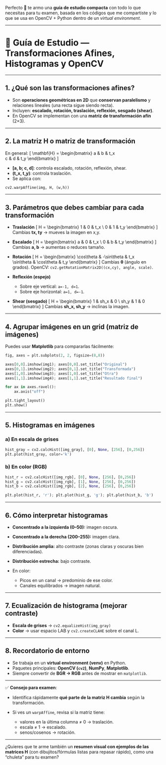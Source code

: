 Perfecto 🚀 te armo una **guía de estudio compacta** con todo lo que necesitas para tu examen, basada en los códigos que me compartiste y lo que se usa en OpenCV + Python dentro de un *virtual environment*.

---

# 📘 Guía de Estudio — Transformaciones Afines, Histogramas y OpenCV

---

## 1. ¿Qué son las transformaciones afines?

* Son **operaciones geométricas en 2D** que **conservan paralelismo** y relaciones lineales (una recta sigue siendo recta).
* Incluyen: **escalado, rotación, traslación, reflexión, sesgado (shear)**.
* En OpenCV se implementan con una **matriz de transformación afín** (2×3).

---

## 2. La matriz H o matriz de transformación

En general:
[
\mathbf{H} =
\begin{bmatrix}
a & b & t_x \
c & d & t_y
\end{bmatrix}
]

* **[a, b; c, d]**: controla escalado, rotación, reflexión, shear.
* **(t_x, t_y)**: controla traslación.
* Se aplica con:

```python
cv2.warpAffine(img, H, (w,h))
```

---

## 3. Parámetros que debes cambiar para cada transformación

* **Traslación**
  [
  H = \begin{bmatrix} 1 & 0 & t_x \ 0 & 1 & t_y \end{bmatrix}
  ]
  Cambias **tx, ty** → mueves la imagen en x,y.

* **Escalado**
  [
  H = \begin{bmatrix} a & 0 & t_x \ 0 & b & t_y \end{bmatrix}
  ]
  Cambias **a, b** → aumentas o reduces tamaño.

* **Rotación**
  [
  H = \begin{bmatrix}
  \cos\theta & -\sin\theta & t_x \
  \sin\theta &  \cos\theta & t_y
  \end{bmatrix}
  ]
  Cambias **θ** (ángulo en grados).
  OpenCV: `cv2.getRotationMatrix2D((cx,cy), angle, scale)`.

* **Reflexión (espejo)**

  * Sobre eje vertical: `a=-1, d=1`.
  * Sobre eje horizontal: `a=1, d=-1`.

* **Shear (sesgado)**
  [
  H = \begin{bmatrix} 1 & sh_x & 0 \ sh_y & 1 & 0 \end{bmatrix}
  ]
  Cambias **sh_x, sh_y** → inclinas la imagen.

---

## 4. Agrupar imágenes en un grid (matriz de imágenes)

Puedes usar **Matplotlib** para compararlas fácilmente:

```python
fig, axes = plt.subplots(2, 2, figsize=(8,8))

axes[0,0].imshow(img1); axes[0,0].set_title("Original")
axes[0,1].imshow(img2); axes[0,1].set_title("Transformada")
axes[1,0].imshow(img3); axes[1,0].set_title("Otra")
axes[1,1].imshow(img4); axes[1,1].set_title("Resultado final")

for ax in axes.ravel():
    ax.axis("off")

plt.tight_layout()
plt.show()
```

---

## 5. Histogramas en imágenes

### a) En escala de grises

```python
hist_gray = cv2.calcHist([img_gray], [0], None, [256], [0,256])
plt.plot(hist_gray, color='k')
```

### b) En color (RGB)

```python
hist_r = cv2.calcHist([img_rgb], [0], None, [256], [0,256])
hist_g = cv2.calcHist([img_rgb], [1], None, [256], [0,256])
hist_b = cv2.calcHist([img_rgb], [2], None, [256], [0,256])

plt.plot(hist_r, 'r'); plt.plot(hist_g, 'g'); plt.plot(hist_b, 'b')
```

---

## 6. Cómo interpretar histogramas

* **Concentrado a la izquierda (0–50):** imagen oscura.
* **Concentrado a la derecha (200–255):** imagen clara.
* **Distribución amplia:** alto contraste (zonas claras y oscuras bien diferenciadas).
* **Distribución estrecha:** bajo contraste.
* En color:

  * Picos en un canal → predominio de ese color.
  * Canales equilibrados → imagen natural.

---

## 7. Ecualización de histograma (mejorar contraste)

* **Escala de grises** → `cv2.equalizeHist(img_gray)`
* **Color** → usar espacio LAB y `cv2.createCLAHE` sobre el canal L.

---

## 8. Recordatorio de entorno

* Se trabaja en un **virtual environment (venv)** en Python.
* Paquetes principales: **OpenCV (`cv2`)**, **NumPy**, **Matplotlib**.
* Siempre convertir de **BGR → RGB** antes de mostrar en `matplotlib`.

---

✅ **Consejo para examen**:

* Identifica rápidamente **qué parte de la matriz H cambia** según la transformación.
* Si ves un `warpAffine`, revisa si la matriz tiene:

  * valores en la última columna ≠ 0 → traslación.
  * escala ≠ 1 → escalado.
  * senos/cosenos → rotación.

---

¿Quieres que te arme también un **resumen visual con ejemplos de las matrices H** (con dibujitos/fórmulas listas para repasar rápido), como una “chuleta” para tu examen?
